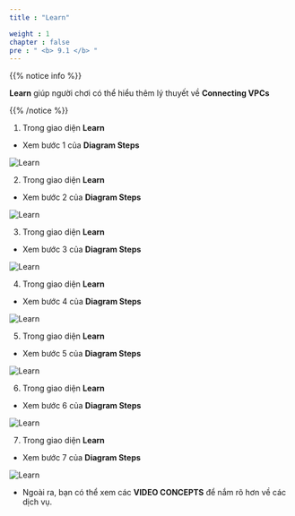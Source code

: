 ```yaml
---
title : "Learn"

weight : 1
chapter : false
pre : " <b> 9.1 </b> "
---
```


{{% notice info %}}

**Learn** giúp người chơi có thể hiểu thêm lý thuyết về **Connecting VPCs** 

{{% /notice %}}

1. Trong giao diện **Learn**

- Xem bước 1 của **Diagram Steps**

![Learn](/images/9.-connectvpc/9.1-learn/1-learn.png)

2. Trong giao diện **Learn**

- Xem bước 2 của **Diagram Steps**

![Learn](/images/9.-connectvpc/9.1-learn/2-learn.png)

3. Trong giao diện **Learn**

- Xem bước 3 của **Diagram Steps**

![Learn](/images/9.-connectvpc/9.1-learn/3-learn.png)

4. Trong giao diện **Learn**

- Xem bước 4 của **Diagram Steps**

![Learn](/images/9.-connectvpc/9.1-learn/4-learn.png)

5. Trong giao diện **Learn**

- Xem bước 5 của **Diagram Steps**

![Learn](/images/9.-connectvpc/9.1-learn/5-learn.png)

6. Trong giao diện **Learn**

- Xem bước 6 của **Diagram Steps**

![Learn](/images/9.-connectvpc/9.1-learn/6-learn.png)

7. Trong giao diện **Learn**

- Xem bước 7 của **Diagram Steps**

![Learn](/images/9.-connectvpc/9.1-learn/7-learn.png)

- Ngoài ra, bạn có thể xem các **VIDEO CONCEPTS** để nắm rõ hơn về các dịch vụ. 



